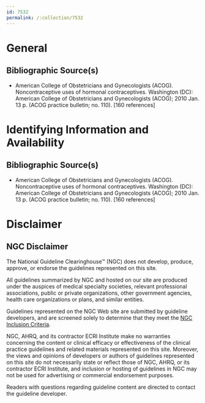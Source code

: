 ```yaml
---
id: 7532
permalink: /:collection/7532
---
```


# General

## Bibliographic Source(s)

- American College of Obstetricians and Gynecologists (ACOG). Noncontraceptive uses of hormonal contraceptives. Washington (DC): American College of Obstetricians and Gynecologists (ACOG); 2010 Jan. 13 p. (ACOG practice bulletin; no. 110). [160 references]

# Identifying Information and Availability

## Bibliographic Source(s)

- American College of Obstetricians and Gynecologists (ACOG). Noncontraceptive uses of hormonal contraceptives. Washington (DC): American College of Obstetricians and Gynecologists (ACOG); 2010 Jan. 13 p. (ACOG practice bulletin; no. 110). [160 references]

# Disclaimer

## NGC Disclaimer

The National Guideline Clearinghouse™ (NGC) does not develop, produce, approve, or endorse the guidelines represented on this site.

All guidelines summarized by NGC and hosted on our site are produced under the auspices of medical specialty societies, relevant professional associations, public or private organizations, other government agencies, health care organizations or plans, and similar entities.

Guidelines represented on the NGC Web site are submitted by guideline developers, and are screened solely to determine that they meet the [NGC Inclusion Criteria](/help-and-about/summaries/inclusion-criteria).

NGC, AHRQ, and its contractor ECRI Institute make no warranties concerning the content or clinical efficacy or effectiveness of the clinical practice guidelines and related materials represented on this site. Moreover, the views and opinions of developers or authors of guidelines represented on this site do not necessarily state or reflect those of NGC, AHRQ, or its contractor ECRI Institute, and inclusion or hosting of guidelines in NGC may not be used for advertising or commercial endorsement purposes.

Readers with questions regarding guideline content are directed to contact the guideline developer.

